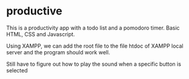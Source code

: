 # productive
This is a productivity app with a todo list and a pomodoro timer. Basic HTML, CSS and Javascript.

Using XAMPP, we can add the root file to the file htdoc of XAMPP local server and the program should work well.

Still have to figure out how to play the sound when a specific button is selected
